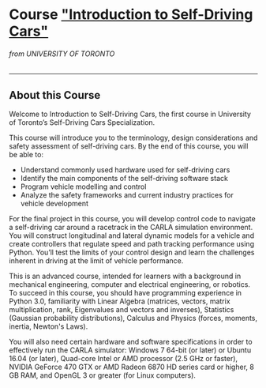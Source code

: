 # Course ["Introduction to Self-Driving Cars"](https://www.coursera.org/learn/intro-self-driving-cars)
###### from UNIVERSITY OF TORONTO
***
## About this Course
Welcome to Introduction to Self-Driving Cars, the first course in University of Toronto’s Self-Driving Cars Specialization. 

This course will introduce you to the terminology, design considerations and safety assessment of self-driving cars.  By the end of this course, you will be able to: 
- Understand commonly used hardware used for self-driving cars
- Identify the main components of the self-driving software stack
- Program vehicle modelling and control  
- Analyze the safety frameworks and current industry practices for vehicle development

For the final project in this course, you will develop control code to navigate a self-driving car around a racetrack in the CARLA simulation environment. You will construct longitudinal and lateral dynamic models for a vehicle and create controllers that regulate speed and path tracking performance using Python. You’ll test the limits of your control design and learn the challenges inherent in driving at the limit of vehicle performance.

This is an advanced course, intended for learners with a background in mechanical engineering, computer and electrical engineering, or robotics. To succeed in this course, you should have programming experience in Python 3.0, familiarity with Linear Algebra (matrices, vectors, matrix multiplication, rank, Eigenvalues and vectors and inverses), Statistics (Gaussian probability distributions), Calculus and Physics (forces, moments, inertia, Newton's Laws).

You will also need certain hardware and software specifications in order to effectively run the CARLA simulator: Windows 7 64-bit (or later) or Ubuntu 16.04 (or later), Quad-core Intel or AMD processor (2.5 GHz or faster), NVIDIA GeForce 470 GTX or AMD Radeon 6870 HD series card or higher, 8 GB RAM, and OpenGL 3 or greater (for Linux computers).

